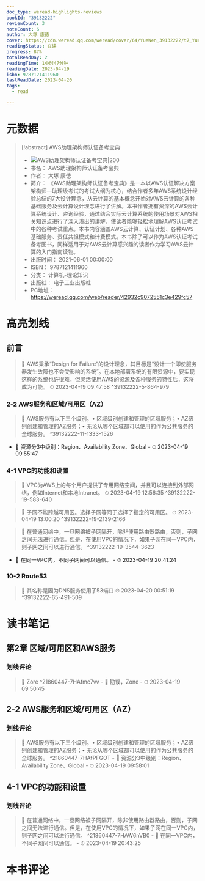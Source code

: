```yaml
---
doc_type: weread-highlights-reviews
bookId: "39132222"
reviewCount: 3
noteCount: 6
author: 大塚 康徳
cover: https://cdn.weread.qq.com/weread/cover/64/YueWen_39132222/t7_YueWen_39132222.jpg
readingStatus: 在读
progress: 87%
totalReadDay: 2
readingTime: 1小时47分钟
readingDate: 2023-04-19
isbn: 9787121411960
lastReadDate: 2023-04-20
tags:
  - read

---
```

# 元数据
> [!abstract] AWS助理架构师认证备考宝典
> - ![ AWS助理架构师认证备考宝典|200](https://cdn.weread.qq.com/weread/cover/64/YueWen_39132222/t7_YueWen_39132222.jpg)
> - 书名： AWS助理架构师认证备考宝典
> - 作者： 大塚 康徳
> - 简介： 《AWS助理架构师认证备考宝典》是一本以AWS认证解决方案架构师—助理级考试的考试大纲为核心，结合作者多年AWS系统设计经验总结的7大设计理念，从云计算的基本概念开始对AWS云计算的各种基础服务及云计算设计理念进行了讲解。本书作者拥有资深的AWS云计算系统设计、咨询经验，通过结合实际云计算系统的使用场景对AWS相关知识点进行了深入浅出的讲解，使读者能够轻松地理解AWS认证考试中的各种考试重点。本书内容涵盖AWS云计算、认证计划、各种AWS基础服务、责任共担模式和计费模式。本书除了可以作为AWS认证考试备考图书，同样适用于对AWS云计算感兴趣的读者作为学习AWS云计算的入门指南读物。
> - 出版时间： 2021-06-01 00:00:00
> - ISBN： 9787121411960
> - 分类： 计算机-理论知识
> - 出版社： 电子工业出版社
> - PC地址：https://weread.qq.com/web/reader/42932c9072551c3e429fc57

# 高亮划线

## 前言

> 📌 AWS秉承“Design for Failure”的设计理念，其目标是“设计一个即使服务器发生故障也不会受影响的系统”。在本地部署系统的有限资源中，要实现这样的系统也许很难，但灵活使用AWS的资源及各种服务的特性后，这将成为可能。 
> ⏱ 2023-04-19 09:47:58 ^39132222-5-864-979

### 2-2 AWS服务和区域/可用区（AZ）

> 📌 AWS服务有以下三个级别。• 区域级别创建和管理的区域服务；• AZ级别创建和管理的AZ服务；• 无论从哪个区域都可以使用的作为公共服务的全球服务。 ^39132222-11-1333-1526
- 💭 资源分3中级别：Region、Availability Zone、Global - ⏱ 2023-04-19 09:55:47 

### 4-1 VPC的功能和设置

> 📌 VPC为AWS上的每个用户提供了专用网络空间，并且可以连接到外部网络，例如Internet和本地Intranet。 
> ⏱ 2023-04-19 12:56:35 ^39132222-19-583-640

> 📌 子网不能跨越可用区。选择子网等同于选择了指定的可用区。 
> ⏱ 2023-04-19 13:00:20 ^39132222-19-2139-2166

> 📌 在普通网络中，一旦网络被子网隔开，除非使用路由器路由，否则，子网之间无法进行通信。但是，在使用VPC的情况下，如果子网在同一VPC内，则子网之间可以进行通信。 ^39132222-19-3544-3623
- 💭 在同一VPC内，不同子网间可以通信。 - ⏱ 2023-04-19 20:41:24 

### 10-2 Route53

> 📌 其名称是因为DNS服务使用了53端口 
> ⏱ 2023-04-20 00:51:19 ^39132222-65-491-509

# 读书笔记

## 第2章 区域/可用区和AWS服务

### 划线评论
> 📌 Zore  ^21860447-7HAfmc7vv
    - 💭 勘误，Zone
    - ⏱ 2023-04-19 09:50:45
   
## 2-2 AWS服务和区域/可用区（AZ）

### 划线评论
> 📌 AWS服务有以下三个级别。• 区域级别创建和管理的区域服务；• AZ级别创建和管理的AZ服务；• 无论从哪个区域都可以使用的作为公共服务的全球服务。  ^21860447-7HAfPFGOT
    - 💭 资源分3中级别：Region、Availability Zone、Global
    - ⏱ 2023-04-19 09:58:01
   
## 4-1 VPC的功能和设置

### 划线评论
> 📌 在普通网络中，一旦网络被子网隔开，除非使用路由器路由，否则，子网之间无法进行通信。但是，在使用VPC的情况下，如果子网在同一VPC内，则子网之间可以进行通信。  ^21860447-7HAW6nVB0
    - 💭 在同一VPC内，不同子网间可以通信。
    - ⏱ 2023-04-19 20:43:25
   
# 本书评论

